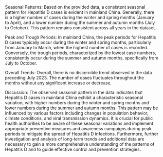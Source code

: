 Seasonal Patterns: 
Based on the provided data, a consistent seasonal pattern for Hepatitis D cases is evident in mainland China. Generally, there is a higher number of cases during the winter and spring months (January to April), and a lower number during the summer and autumn months (July to October). This pattern remains consistent across all years in the dataset.

Peak and Trough Periods: 
In mainland China, the peak periods for Hepatitis D cases typically occur during the winter and spring months, particularly from January to March, when the highest number of cases is recorded. Conversely, the trough periods, characterized by the lowest case numbers, consistently occur during the summer and autumn months, specifically from July to October.

Overall Trends: 
Overall, there is no discernible trend observed in the data preceding July 2023. The number of cases fluctuates throughout the months without any significant increase or decrease.

Discussion: 
The observed seasonal pattern in the data indicates that Hepatitis D cases in mainland China exhibit a characteristic seasonal variation, with higher numbers during the winter and spring months and lower numbers during the summer and autumn months. This pattern may be influenced by various factors including changes in population behavior, climate conditions, and viral transmission dynamics. It is crucial for public health authorities to be aware of these seasonal variations and implement appropriate preventive measures and awareness campaigns during peak periods to mitigate the spread of Hepatitis D infections. Furthermore, further investigation and analysis of long-term trends and additional data are necessary to gain a more comprehensive understanding of the patterns of Hepatitis D and to guide effective control and prevention strategies.
